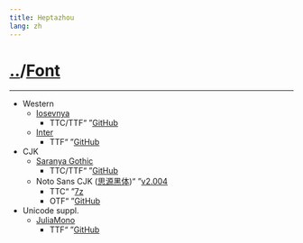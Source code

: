 ```yaml
---
title: Heptazhou
lang: zh
---
```


#	[..](..)/[Font](https://github.com/Heptazhou/src/tree/master/docs/7eeh60w53pz9c92shx1oiieyh)
*****
+	Western
	-	[Iosevnya](https://github.com/Heptazhou/Iosevnya)
		*	TTC/TTF<q> 	</q>[GitHub](https://github.com/Heptazhou/Iosevnya/releases)
	-	[Inter](https://github.com/rsms/inter)
		*	TTF<q>     	</q>[GitHub](https://github.com/rsms/inter/releases)
+	CJK
	-	[Saranya Gothic](https://github.com/Heptazhou/Saranya "萨拉黑体 &#x7C; 薩拉黑體 &#x7C; サラゴシック")
		*	TTC/TTF<q> 	</q>[GitHub](https://github.com/Heptazhou/Saranya/releases)
	-	Noto Sans CJK ([思源黑体](https://github.com/adobe-fonts/source-han-sans))<q> 	</q>[v2.004](https://github.com/googlefonts/noto-cjk/tree/main/Sans)
		*	TTC<q>     	</q>[7z](https://www.mediafire.com/folder/aedeny151nqse/Font "LZMA")
		*	OTF<q>     	</q>[GitHub](https://github.com/googlefonts/noto-cjk/tree/main/Sans/OTF)
+	Unicode suppl.
	-	[JuliaMono](https://github.com/cormullion/juliamono)
		*	TTF<q>     	</q>[GitHub](https://github.com/cormullion/juliamono/releases)
